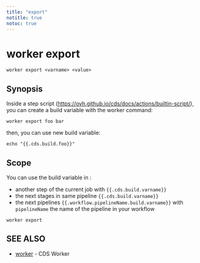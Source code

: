```yaml
---
title: "export"
notitle: true
notoc: true
---
```

# worker export

`worker export <varname> <value>`

## Synopsis


Inside a step script (https://ovh.github.io/cds/docs/actions/builtin-script/), you can create a build variable with the worker command:

	worker export foo bar


then, you can use new build variable:

	echo "{{.cds.build.foo}}"


## Scope

You can use the build variable in :

* another step of the current job with `{{.cds.build.varname}}`
* the next stages in same pipeline `{{.cds.build.varname}}`
* the next pipelines `{{.workflow.pipelineName.build.varname}}` with `pipelineName` the name of the pipeline in your workflow
	
	

```
worker export
```

## SEE ALSO

* [worker](/docs/components/worker/worker/)	 - CDS Worker

